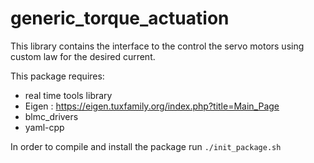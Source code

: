 # generic_torque_actuation


This library contains the interface to the control the servo motors using custom law for the desired current.

This package requires:
-  real time tools library
-  Eigen : https://eigen.tuxfamily.org/index.php?title=Main_Page
-  blmc_drivers
-  yaml-cpp 

In order to compile and install the package run `./init_package.sh`
